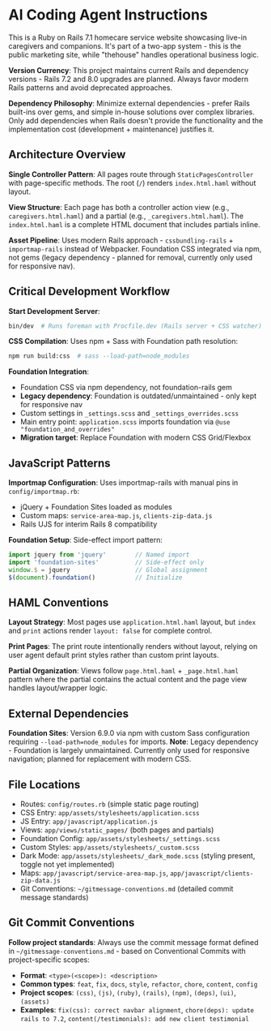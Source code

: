 # AI Coding Agent Instructions

This is a Ruby on Rails 7.1 homecare service website showcasing live-in caregivers and companions. It's part of a two-app system - this is the public marketing site, while "thehouse" handles operational business logic.

**Version Currency**: This project maintains current Rails and dependency versions - Rails 7.2 and 8.0 upgrades are planned. Always favor modern Rails patterns and avoid deprecated approaches.

**Dependency Philosophy**: Minimize external dependencies - prefer Rails built-ins over gems, and simple in-house solutions over complex libraries. Only add dependencies when Rails doesn't provide the functionality and the implementation cost (development + maintenance) justifies it.

## Architecture Overview

**Single Controller Pattern**: All pages route through `StaticPagesController` with page-specific methods. The root (`/`) renders `index.html.haml` without layout.

**View Structure**: Each page has both a controller action view (e.g., `caregivers.html.haml`) and a partial (e.g., `_caregivers.html.haml`). The `index.html.haml` is a complete HTML document that includes partials inline.

**Asset Pipeline**: Uses modern Rails approach - `cssbundling-rails` + `importmap-rails` instead of Webpacker. Foundation CSS integrated via npm, not gems (legacy dependency - planned for removal, currently only used for responsive nav).

## Critical Development Workflow

**Start Development Server**:
```bash
bin/dev  # Runs foreman with Procfile.dev (Rails server + CSS watcher)
```

**CSS Compilation**: Uses npm + Sass with Foundation path resolution:
```bash
npm run build:css  # sass --load-path=node_modules
```

**Foundation Integration**:
- Foundation CSS via npm dependency, not foundation-rails gem
- **Legacy dependency**: Foundation is outdated/unmaintained - only kept for responsive nav
- Custom settings in `_settings.scss` and `_settings_overrides.scss`
- Main entry point: `application.scss` imports foundation via `@use "foundation_and_overrides"`
- **Migration target**: Replace Foundation with modern CSS Grid/Flexbox

## JavaScript Patterns

**Importmap Configuration**: Uses importmap-rails with manual pins in `config/importmap.rb`:
- jQuery + Foundation Sites loaded as modules
- Custom maps: `service-area-map.js`, `clients-zip-data.js`
- Rails UJS for interim Rails 8 compatibility

**Foundation Setup**: Side-effect import pattern:
```javascript
import jquery from 'jquery'        // Named import
import 'foundation-sites'          // Side-effect only
window.$ = jquery                  // Global assignment
$(document).foundation()           // Initialize
```

## HAML Conventions

**Layout Strategy**: Most pages use `application.html.haml` layout, but `index` and `print` actions render `layout: false` for complete control.

**Print Pages**: The print route intentionally renders without layout, relying on user agent default print styles rather than custom print layouts.

**Partial Organization**: Views follow `page.html.haml` + `_page.html.haml` pattern where the partial contains the actual content and the page view handles layout/wrapper logic.

## External Dependencies

**Foundation Sites**: Version 6.9.0 via npm with custom Sass configuration requiring `--load-path=node_modules` for imports. **Note**: Legacy dependency - Foundation is largely unmaintained. Currently only used for responsive navigation; planned for replacement with modern CSS.

## File Locations

- Routes: `config/routes.rb` (simple static page routing)
- CSS Entry: `app/assets/stylesheets/application.scss`
- JS Entry: `app/javascript/application.js`
- Views: `app/views/static_pages/` (both pages and partials)
- Foundation Config: `app/assets/stylesheets/_settings.scss`
- Custom Styles: `app/assets/stylesheets/_custom.scss`
- Dark Mode: `app/assets/stylesheets/_dark_mode.scss` (styling present, toggle not yet implemented)
- Maps: `app/javascript/service-area-map.js`, `app/javascript/clients-zip-data.js`
- Git Conventions: `~/gitmessage-conventions.md` (detailed commit message standards)

## Git Commit Conventions

**Follow project standards**: Always use the commit message format defined in `~/gitmessage-conventions.md` - based on Conventional Commits with project-specific scopes:

- **Format**: `<type>(<scope>): <description>`
- **Common types**: `feat`, `fix`, `docs`, `style`, `refactor`, `chore`, `content`, `config`
- **Project scopes**: `(css)`, `(js)`, `(ruby)`, `(rails)`, `(npm)`, `(deps)`, `(ui)`, `(assets)`
- **Examples**: `fix(css): correct navbar alignment`, `chore(deps): update rails to 7.2`, `content(/testimonials): add new client testimonial`
